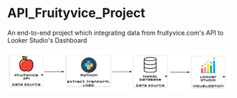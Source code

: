 # API_Fruityvice_Project
An end-to-end project which integrating data from fruityvice.com's API to Looker Studio's Dashboard

![Alt Text](https://github.com/ghifarisyauqi/API_Fruityvice_Project/blob/d40a0019f06afc6e2ad3dd4c9c6ea2904ba53917/Screenshot%202024-03-04%20213140.png)

